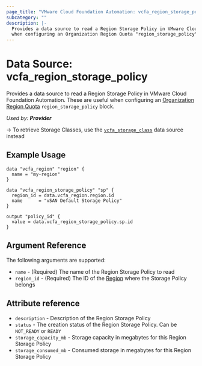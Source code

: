 ```yaml
---
page_title: "VMware Cloud Foundation Automation: vcfa_region_storage_policy"
subcategory: ""
description: |-
  Provides a data source to read a Region Storage Policy in VMware Cloud Foundation Automation. These are useful
  when configuring an Organization Region Quota "region_storage_policy" block.
---
```


# Data Source: vcfa_region_storage_policy

Provides a data source to read a Region Storage Policy in VMware Cloud Foundation Automation. These are useful
when configuring an [Organization Region Quota](/providers/vmware/vcfa/latest/docs/resources/org_region_quota) `region_storage_policy` block.

_Used by: **Provider**_

-> To retrieve Storage Classes, use the [`vcfa_storage_class`](/providers/vmware/vcfa/latest/docs/data-sources/storage_class)
data source instead

## Example Usage

```hcl
data "vcfa_region" "region" {
  name = "my-region"
}

data "vcfa_region_storage_policy" "sp" {
  region_id = data.vcfa_region.region.id
  name      = "vSAN Default Storage Policy"
}

output "policy_id" {
  value = data.vcfa_region_storage_policy.sp.id
}
```

## Argument Reference

The following arguments are supported:

- `name` - (Required) The name of the Region Storage Policy to read
- `region_id` - (Required) The ID of the [Region](/providers/vmware/vcfa/latest/docs/data-sources/region) where the Storage Policy belongs

## Attribute reference

- `description` - Description of the Region Storage Policy
- `status` - The creation status of the Region Storage Policy. Can be `NOT_READY` or `READY`
- `storage_capacity_mb` - Storage capacity in megabytes for this Region Storage Policy
- `storage_consumed_mb` - Consumed storage in megabytes for this Region Storage Policy